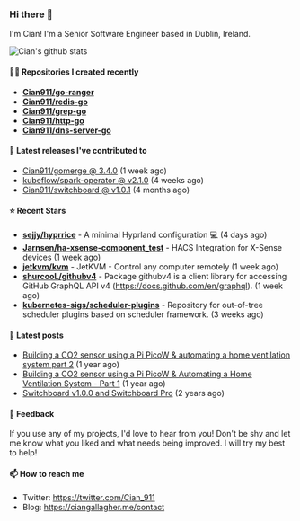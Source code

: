 ### Hi there 👋

I'm Cian! I'm a Senior Software Engineer based in Dublin, Ireland.

![Cian's github stats](https://github-readme-stats.vercel.app/api?username=CIan911&theme=dracula&show_icons=true)

#### 👨‍💻 Repositories I created recently
- **[Cian911/go-ranger](https://github.com/Cian911/go-ranger)**
- **[Cian911/redis-go](https://github.com/Cian911/redis-go)**
- **[Cian911/grep-go](https://github.com/Cian911/grep-go)**
- **[Cian911/http-go](https://github.com/Cian911/http-go)**
- **[Cian911/dns-server-go](https://github.com/Cian911/dns-server-go)**

#### 🚀 Latest releases I've contributed to


- [Cian911/gomerge @ 3.4.0](https://github.com/Cian911/gomerge/releases/tag/3.4.0) (1 week ago)
- [kubeflow/spark-operator @ v2.1.0](https://github.com/kubeflow/spark-operator/releases/tag/v2.1.0) (4 weeks ago)
- [Cian911/switchboard @ v1.0.1](https://github.com/Cian911/switchboard/releases/tag/v1.0.1) (4 months ago)

#### ⭐ Recent Stars


- **[sejjy/hyprrice](https://github.com/sejjy/hyprrice)** - A minimal Hyprland configuration 💻 (4 days ago)
- **[Jarnsen/ha-xsense-component_test](https://github.com/Jarnsen/ha-xsense-component_test)** - HACS Integration for X-Sense devices (1 week ago)
- **[jetkvm/kvm](https://github.com/jetkvm/kvm)** - JetKVM - Control any computer remotely (1 week ago)
- **[shurcooL/githubv4](https://github.com/shurcooL/githubv4)** - Package githubv4 is a client library for accessing GitHub GraphQL API v4 (https://docs.github.com/en/graphql). (1 week ago)
- **[kubernetes-sigs/scheduler-plugins](https://github.com/kubernetes-sigs/scheduler-plugins)** - Repository for out-of-tree scheduler plugins based on scheduler framework. (3 weeks ago)

#### 📄 Latest posts
- [Building a CO2 sensor using a Pi PicoW &amp; automating a home ventilation system part 2](https://ciangallagher.me/2023/11/27/Co2-sensor-using-tiny-go-part-2/) (1 year ago)
- [Building a CO2 sensor using a Pi PicoW &amp; Automating a Home Ventilation System - Part 1](https://ciangallagher.me/2023/11/04/custom-co2-sensor-using-using-pi-picow/) (1 year ago)
- [Switchboard v1.0.0 and Switchboard Pro](https://ciangallagher.me/2022/09/17/Switchboard-v1-and-pro/) (2 years ago)

#### 💬 Feedback

If you use any of my projects, I'd love to hear from you! Don't be shy and let me know what you liked
and what needs being improved. I will try my best to help!

#### 📫 How to reach me

- Twitter: https://twitter.com/Cian_911
- Blog: https://ciangallagher.me/contact
